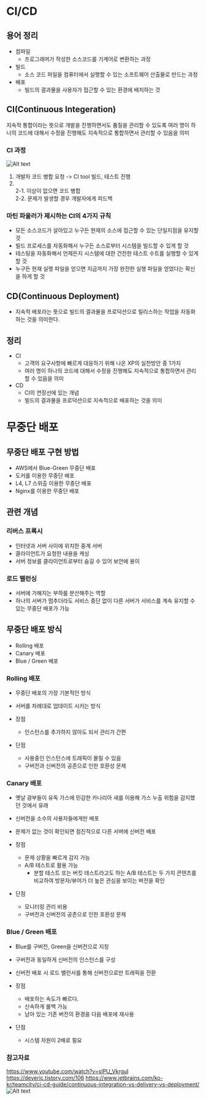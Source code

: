 # CI/CD
## 용어 정리

* 컴파일
	* 프로그래머가 작성한 소스코드를 기계어로 변환하는 과정
* 빌드
	* 소스 코드 파일을 컴퓨터에서 실행할 수 있는 소프트웨어 산출물로 만드는 과정
* 배포
	* 빌드의 결과물을 사용자가 접근할 수 있는 환경에 배치하는 것

## CI(Continuous Integeration)
지속적 통합이라는 뜻으로 개발을 진행하면서도 품질을 관리할 수 있도록 여러 명이 하나의 코드에 대해서 수정을 진행해도 지속적으로 통합하면서 관리할 수 있음을 의미

### CI 과정
![Alt text](image/image.png)
1. 개발자 코드 병합 요청 -> CI tool 빌드, 테스트 진행
2. <br>
	2-1. 이상이 없으면 코드 병합<br>
	2-2. 문제가 발생할 경우 개발자에게 피드백

### 마틴 파울러가 제시하는 CI의 4가지 규칙
* 모든 소스코드가 살아있고 누구든 현재의 소스에 접근할 수 있는 단일지점을 유지할 것
* 빌드 프로세스를 자동화해서 누구든 소스로부터 시스템을 빌드할 수 있게 할 것
* 테스팅을 자동화해서 언제든지 시스템에 대한 건전한 테스트 수트를 실행할 수 있게 할 것
* 누구든 현재 실행 파일을 얻으면 지금까지 가장 완전한 실행 파일을 얻었다는 확신을 하게 할 것

## CD(Continuous Deployment)
* 지속적 배포라는 뜻으로 빌드의 결과물을 프로덕션으로 릴리스하는 작업을 자동화하는 것을 의미한다.


## 정리
* CI
	* 고객의 요구사항에 빠르게 대응하기 위해 나온 XP의 실천방안 중 1가지
	* 여러 명이 하나의 코드에 대해서 수정을 진행해도 지속적으로 통합하면서 관리할 수 있음을 의미
* CD
	* CI의 연장선에 있는 개념
	* 빌드의 결과물을 프로덕션으로 지속적으로 배포하는 것을 의미

# 무중단 배포
## 무중단 배포 구현 방법
* AWS에서 Blue-Green 무중단 배포
* 도커를 이용한 무중단 배포
* L4, L7 스위츨 이용한 무중단 배포
* Nginx를 이용한 무중단 배포

## 관련 개념
### 리버스 프록시
* 인터넷과 서버 사이에 위치한 중계 서버
* 클라이언트가 요청한 내용을 캐싱
* 서버 정보를 클라이언트로부터 숨길 수 있어 보안에 용이

### 로드 밸런싱
* 서버에 가해지는 부하를 분산해주는 역할
* 하나의 서버가 멈추더라도 서비스 중단 없이 다른 서버가 서비스를 계속 유지할 수 있는 무중단 배포가 가능

## 무중단 배포 방식
* Rolling 배포
* Canary 배포
* Blue / Green 배포

### Rolling 배포
* 무중단 배포의 가장 기본적인 방식
* 서버를 차례대로 업데이트 시키는 방식
* 장점
	* 인스턴스를 추가하지 않아도 되서 관리가 간편

* 단점
	* 사용중인 인스턴스에 트래픽이 몰릴 수 있음
	* 구버전과 신버전의 공존으로 인한 호환성 문제

### Canary 배포
* 옛날 광부들이 유독 가스에 민감한 카나리아 새를 이용해 가스 누출 위험을 감지했던 것에서 유래
* 신버전을 소수의 사용자들에게만 배포
* 문제가 없는 것이 확인되면 점진적으로 다른 서버에 신버전 배포

* 장점
	* 문제 상황을 빠르게 감지 가능
	* A/B 테스트로 활용 가능
		* 분할 테스트 또는 버킷 테스트라고도 하는 A/B 테스트는 두 가지 콘텐츠를 비교하여 방문자/뷰어가 더 높은 관심을 보이는 버전을 확인
* 단점
	* 모니터링 관리 비용
	* 구버전과 신버전의 공존으로 인한 호환성 문제

### Blue / Green 배포
* Blue를 구버전, Green을 신버전으로 지칭
* 구버전과 동일하게 신버전의 인스턴스를 구성
* 신버전 배포 시 로드 밸런서를 통해 신버전으로만 트래픽을 전환

* 장점
	* 배포하는 속도가 빠르다.
	* 신속하게 롤백 가능
	* 남아 있는 기존 버전의 환경을 다음 배포에 재사용
* 단점
	* 시스템 자원이 2배로 필요
### 참고자료
https://www.youtube.com/watch?v=sIPU_VkrguI
https://deveric.tistory.com/106
https://www.jetbrains.com/ko-kr/teamcity/ci-cd-guide/continuous-integration-vs-delivery-vs-deployment/
![Alt text](image/image-1.png)